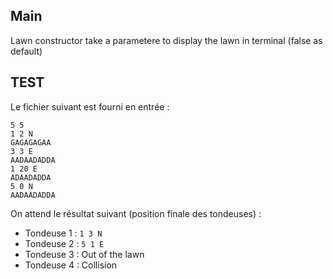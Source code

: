 ## Main 
Lawn constructor take a parametere to display the lawn in terminal (false as default) 


## TEST
Le fichier suivant est fourni en entrée :
```
5 5
1 2 N
GAGAGAGAA
3 3 E
AADAADADDA
1 20 E
ADAADADDA
5 0 N
AADAADADDA
```


On attend le résultat suivant (position finale des tondeuses) :
- Tondeuse 1 : `1 3 N`
- Tondeuse 2 : `5 1 E`
- Tondeuse 3 : Out of the lawn
- Tondeuse 4 : Collision